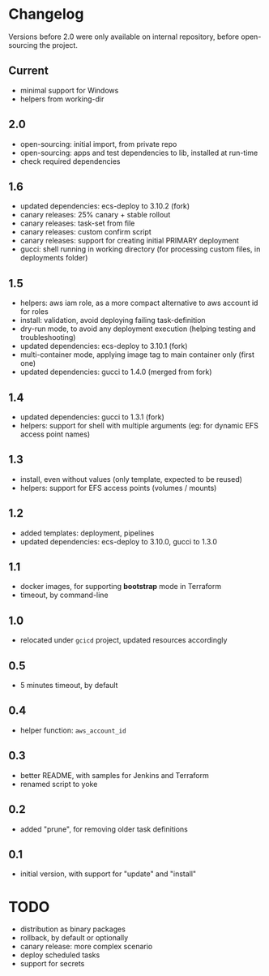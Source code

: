 # Changelog

Versions before 2.0 were only available on internal repository, before open-sourcing the project.

## Current

* minimal support for Windows
* helpers from working-dir

## 2.0

* open-sourcing: initial import, from private repo
* open-sourcing: apps and test dependencies to lib, installed at run-time
* check required dependencies

## 1.6

* updated dependencies: ecs-deploy to 3.10.2 (fork)
* canary releases: 25% canary + stable rollout
* canary releases: task-set from file
* canary releases: custom confirm script
* canary releases: support for creating initial PRIMARY deployment
* gucci: shell running in working directory (for processing custom files, in deployments folder)

## 1.5

* helpers: aws iam role, as a more compact alternative to aws account id for roles
* install: validation, avoid deploying failing task-definition
* dry-run mode, to avoid any deployment execution (helping testing and troubleshooting)
* updated dependencies: ecs-deploy to 3.10.1 (fork)
* multi-container mode, applying image tag to main container only (first one)
* updated dependencies: gucci to 1.4.0 (merged from fork)

## 1.4

* updated dependencies: gucci to 1.3.1 (fork)
* helpers: support for shell with multiple arguments (eg: for dynamic EFS access point names)

## 1.3

* install, even without values (only template, expected to be reused)
* helpers: support for EFS access points (volumes / mounts)

## 1.2

* added templates: deployment, pipelines
* updated dependencies: ecs-deploy to 3.10.0, gucci to 1.3.0

## 1.1

* docker images, for supporting **bootstrap** mode in Terraform
* timeout, by command-line

## 1.0

* relocated under `gcicd` project, updated resources accordingly

## 0.5

* 5 minutes timeout, by default

## 0.4

* helper function: `aws_account_id`

## 0.3

* better README, with samples for Jenkins and Terraform
* renamed script to yoke

## 0.2

* added "prune", for removing older task definitions

## 0.1

* initial version, with support for "update" and "install"

# TODO

* distribution as binary packages
* rollback, by default or optionally
* canary release: more complex scenario
* deploy scheduled tasks
* support for secrets